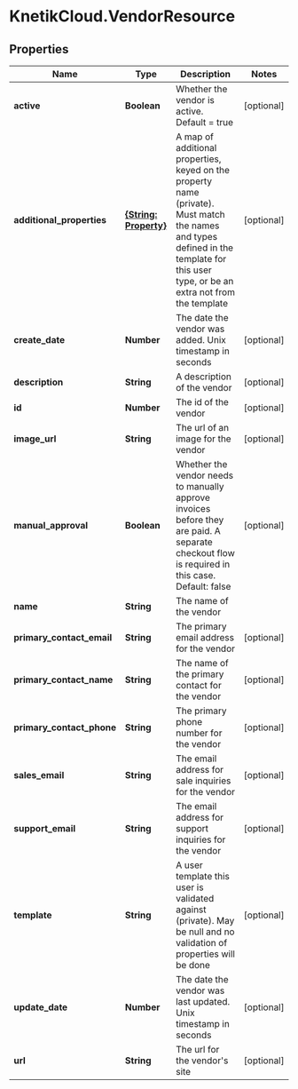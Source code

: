 # KnetikCloud.VendorResource

## Properties
Name | Type | Description | Notes
------------ | ------------- | ------------- | -------------
**active** | **Boolean** | Whether the vendor is active.  Default &#x3D; true | [optional] 
**additional_properties** | [**{String: Property}**](Property.md) | A map of additional properties, keyed on the property name (private). Must match the names and types defined in the template for this user type, or be an extra not from the template | [optional] 
**create_date** | **Number** | The date the vendor was added. Unix timestamp in seconds | [optional] 
**description** | **String** | A description of the vendor | [optional] 
**id** | **Number** | The id of the vendor | [optional] 
**image_url** | **String** | The url of an image for the vendor | [optional] 
**manual_approval** | **Boolean** | Whether the vendor needs to manually approve invoices before they are paid.  A separate checkout flow is required in this case.  Default: false | [optional] 
**name** | **String** | The name of the vendor | 
**primary_contact_email** | **String** | The primary email address for the vendor | [optional] 
**primary_contact_name** | **String** | The name of the primary contact for the vendor | [optional] 
**primary_contact_phone** | **String** | The primary phone number for the vendor | [optional] 
**sales_email** | **String** | The email address for sale inquiries for the vendor | [optional] 
**support_email** | **String** | The email address for support inquiries for the vendor | [optional] 
**template** | **String** | A user template this user is validated against (private). May be null and no validation of properties will be done | [optional] 
**update_date** | **Number** | The date the vendor was last updated. Unix timestamp in seconds | [optional] 
**url** | **String** | The url for the vendor&#39;s site | [optional] 


